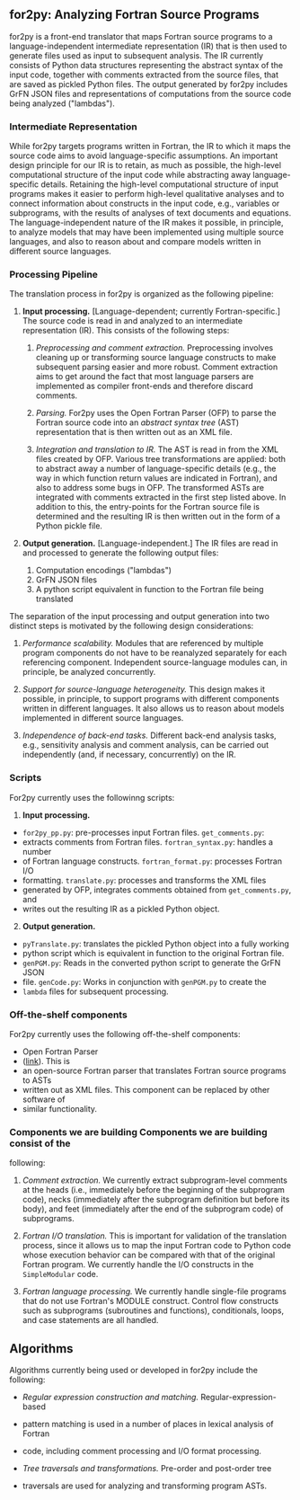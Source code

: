 ## for2py: Analyzing Fortran Source Programs 

for2py is a front-end translator that maps Fortran source programs to a
language-independent intermediate representation (IR) that is  then used to
generate files used as input to subsequent analysis. The IR currently consists
of Python data structures representing the abstract syntax of the input code,
together with comments extracted from the source files, that are saved as
pickled Python files.  The output generated by for2py includes GrFN JSON files
and representations of computations from the source code being analyzed
("lambdas").

### Intermediate Representation

While for2py targets programs written in Fortran, the IR to which it maps the
source code aims to avoid language-specific assumptions.  An important design
principle for our IR is to retain, as much as possible, the high-level
computational structure of the input code while abstracting away
language-specific details.  Retaining the high-level computational structure of
input programs makes it easier to perform high-level qualitative analyses and to
connect information about constructs in the input code, e.g., variables or
subprograms, with the results of analyses of text documents  and equations.  The
language-independent nature of the IR makes it possible, in principle, to
analyze models that may have been implemented using multiple source languages,
and also to reason about and compare models written in different source
languages.

### Processing Pipeline

The translation process in for2py is organized as the following pipeline:

1. **Input processing.**  [Language-dependent; currently Fortran-specific.] The
   source code is read in and analyzed to an intermediate representation (IR).
   This consists of the following steps:

   1. *Preprocessing and comment extraction.*  Preprocessing involves cleaning
      up or transforming source language constructs to make subsequent parsing
      easier and more robust.  Comment extraction aims to get around the fact
      that most language parsers are implemented as compiler front-ends and
      therefore discard comments.

   2. *Parsing.*  For2py uses the Open Fortran Parser (OFP) to parse the Fortran
      source code into an *abstract syntax tree* (AST) representation that is
      then written out as an XML file.

   3. *Integration and translation to IR.*  The AST is read in from the XML
      files created by OFP.  Various tree transformations are applied: both to
      abstract away a number of language-specific details (e.g., the way in
      which function return values are indicated in Fortran), and also to
      address some bugs in OFP.  The transformed ASTs are integrated with
      comments extracted in the first step listed above. In addition to this,
      the entry-points for the Fortran source file is determined and the
      resulting IR is then written out in the form of a Python pickle file.

2. **Output generation.**  [Language-independent.]  The IR files are read in and
   processed to generate the following output files:

    1. Computation encodings ("lambdas")
    2. GrFN JSON files
    3. A python script equivalent in function to the Fortran file being
       translated
	
The separation of the input processing and output generation into two distinct
steps is motivated by the following design considerations:

1. *Performance scalability.*  Modules that are referenced by multiple program
   components do not have to be reanalyzed separately for each referencing
   component.  Independent source-language modules can, in principle, be
   analyzed concurrently.

2. *Support for source-language heterogeneity.*  This design makes it possible,
   in principle, to support programs with different components written in
   different languages.  It also allows us to reason about models implemented in
   different source languages.

3. *Independence of back-end tasks.*  Different back-end analysis tasks, e.g.,
   sensitivity analysis and comment analysis, can be carried out independently
   (and, if necessary, concurrently) on the IR.  


### Scripts 

For2py currently uses the followinng scripts:

1. **Input processing.**
  * `for2py_pp.py`: pre-processes input Fortran files.  `get_comments.py`:
  * extracts comments from Fortran files.  `fortran_syntax.py`: handles a number
  * of Fortran language constructs.  `fortran_format.py`: processes Fortran I/O
  * formatting.  `translate.py`: processes and transforms the XML files
  * generated by OFP, integrates comments obtained from `get_comments.py`, and
  * writes out the resulting IR as a pickled Python object.

2. **Output generation.**
  * `pyTranslate.py`: translates the pickled Python object into a fully working
  * python script which is equivalent in function to the original Fortran file.
  * `genPGM.py`: Reads in the converted python script to generate the GrFN JSON
  * file.  `genCode.py`: Works in conjunction with `genPGM.py` to create the
  * `lambda` files for subsequent processing.

### Off-the-shelf components

For2py currently uses the following off-the-shelf components:

* Open Fortran Parser
* ([link](https://github.com/OpenFortranProject/open-fortran-parser)).  This is
* an open-source Fortran parser that translates Fortran source programs to ASTs
* written out as XML files.  This component can be replaced by other software of
* similar functionality.


### Components we are building Components we are building consist of the
following:
1. *Comment extraction.*  We currently extract subprogram-level comments at the
heads (i.e., immediately before the beginning of the subprogram code), necks
(immediately after the subprogram definition but before its body), and feet
(immediately after the end of the subprogram code) of subprograms.

2. *Fortran I/O translation.*  This is important for validation of the
translation process, since it allows us to map the input Fortran code to Python
code whose execution behavior can be compared with that of the original Fortran
program.  We currently handle the I/O constructs in the `SimpleModular` code.

3. *Fortran language processing.*  We currently handle single-file programs that
do not use Fortran's MODULE construct.  Control flow constructs such as
subprograms (subroutines and functions), conditionals, loops, and case
statements are all handled.


Algorithms 
---------- 

Algorithms currently being used or developed in for2py
include the following:

* *Regular expression construction and matching.*  Regular-expression-based
* pattern matching is used in a number of places in lexical analysis of Fortran
* code, including comment processing and I/O format processing.

* *Tree traversals and transformations.*  Pre-order and post-order tree
* traversals are used for analyzing and transforming program ASTs.

